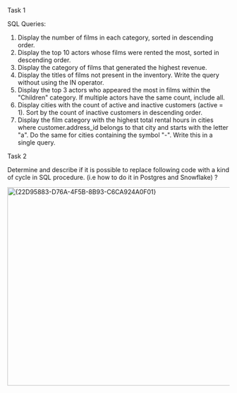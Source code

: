 Task 1

SQL Queries:
1. Display the number of films in each category, sorted in descending order.
2. Display the top 10 actors whose films were rented the most, sorted in descending order.
3. Display the category of films that generated the highest revenue.
4. Display the titles of films not present in the inventory. Write the query without using the IN operator.
5. Display the top 3 actors who appeared the most in films within the "Children" category. If multiple actors have the same count, include all.
6. Display cities with the count of active and inactive customers (active = 1). Sort by the count of inactive customers in descending order.
7. Display the film category with the highest total rental hours in cities where customer.address_id belongs to that city and starts with the letter "a". Do the same for cities containing the symbol "-". Write this in a single query.

Task 2

Determine and describe if it is possible to replace following code with a kind of cycle in SQL procedure. (i.e how to do it in Postgres and Snowflake) ?

<img width="791" height="450" alt="{22D95883-D76A-4F5B-8B93-C6CA924A0F01}" src="https://github.com/user-attachments/assets/6f6ef6af-a897-4324-982b-6d54be02a4c8" />
